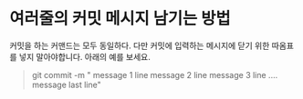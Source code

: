 # 

# 여러줄의 커밋 메시지 남기는 방법
커밋을 하는 커맨드는 모두 동일하다. 다만 커밋에 입력하는 메시지에 닫기 위한 따옴표를 넣지 말아야합니다. 아래의 예를 보세요.
> git commit -m " message 1 line
message 2 line
message 3 line
....
message last line"

